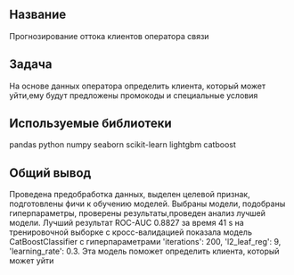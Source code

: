 ## Название

Прогнозирование оттока клиентов оператора связи

## Задача

На основе данных оператора определить клиента, который может уйти,ему будут предложены промокоды и специальные условия 

## Используемые библиотеки
pandas python numpy seaborn scikit-learn lightgbm catboost

## Общий вывод
Проведена предобработка данных, выделен целевой признак, подготовлены фичи к обучению моделей. Выбраны модели, подобраны гиперпараметры, проверены результаты,проведен анализ лучшей модели. Лучший результат ROC-AUC 0.8827 за время 41 s на тренировочной выборке с кросс-валидацией показала модель CatBoostClassifier с гиперпараметрами 'iterations': 200, 'l2_leaf_reg': 9, 'learning_rate': 0.3. Эта модель поможет определить клиента, который может уйти
